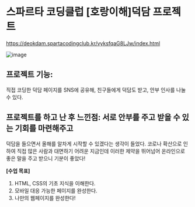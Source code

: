  # 스파르타 코딩클럽 [호랑이해]덕담 프로젝트
 https://deokdam.spartacodingclub.kr/vyksfqaG8LJw/index.html
 
 ![image](https://user-images.githubusercontent.com/87532431/153758472-33c5238c-62bc-426e-a298-73ab964ff822.png)

## 프로젝트 기능: 
직접 코딩한 덕담 페이지를 SNS에 공유해,
친구들에게 덕담도 받고, 안부 인사를 나눌 수 있다.

## 프로젝트를 하고 난 후 느낀점: 서로 안부를 주고 받을 수 있는 기회를 마련해주고 
덕담을 들으면서 올해를 알차게 시작할 수 있겠다는 생각이 들었다. 코로나 확산으로 인하여
직접 많은 사람과 대면하기 어려운 지금인데 이러한 제약을 뛰어넘어 온라인으로 좋은 말을 주고 받으니 기분이 좋았다! 

 
 **[수업 목표]**
1. HTML, CSS의 기초 지식을 이해한다.
2. 모바일 대응 가능한 페이지를 완성한다.
3. 나만의 웹페이지를 완성한다!

## 


